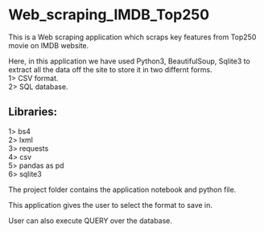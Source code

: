 # Web_scraping_IMDB_Top250

This is a Web scraping application which scraps key features from Top250 movie on IMDB website.

Here, in this application we have used Python3, BeautifulSoup, Sqlite3 to extract all the data off the site to store it in two differnt forms.<br>
1> CSV format.<br>
2> SQL database.<br>

## Libraries:
1> bs4<br>
2> lxml<br>
3> requests<br>
4> csv<br>
5> pandas as pd<br>
6> sqlite3<br>

The project folder contains the application notebook and python file.

This application gives the user to select the format to save in.


User can also execute QUERY over the database.

